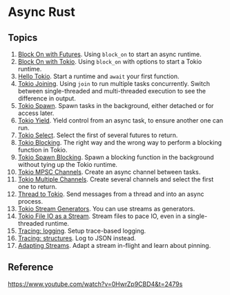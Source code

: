 # Async Rust

## Topics

1. [Block On with Futures](./futures_block_on/). Using `block_on` to start an async runtime.
2. [Block On with Tokio](./tokio_block_on/). Using `block_on` with options to start a Tokio runtime.
3. [Hello Tokio](./hello_tokio/). Start a runtime and `await` your first function.
4. [Tokio Joining](./tokio_join/). Using `join` to run multiple tasks concurrently. Switch between single-threaded and multi-threaded execution to see the difference in output.
5. [Tokio Spawn](./tokio_spawn/). Spawn tasks in the background, either detached or for access later.
6. [Tokio Yield](./tokio_yield/). Yield control from an async task, to ensure another one can run.
7. [Tokio Select](./tokio_select/). Select the first of several futures to return.
8. [Tokio Blocking](./tokio_blocking/). The right way and the wrong way to perform a blocking function in Tokio.
9. [Tokio Spawn Blocking](./tokio_spawn_blocking/). Spawn a blocking function in the background without tying up the Tokio runtime.
10. [Tokio MPSC Channels](./tokio_channels/). Create an async channel between tasks.
11. [Tokio Multiple Channels](./tokio_multi_channels/). Create several channels and select the first one to return.
12. [Thread to Tokio](./thread_to_tokio/). Send messages from a thread and into an async process.
13. [Tokio Stream Generators](./tokio_stream_generator/). You can use streams as generators.
14. [Tokio File IO as a Stream](./tokio_stream_file/). Stream files to pace IO, even in a single-threaded runtime.
15. [Tracing: logging](./tracing_log). Setup trace-based logging.
16. [Tracing: structures](./tracing_json/). Log to JSON instead.
17. [Adapting Streams](./stream_adapt/). Adapt a stream in-flight and learn about pinning.

## Reference

https://www.youtube.com/watch?v=0HwrZp9CBD4&t=2479s
